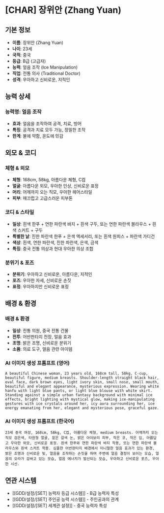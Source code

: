 # [CHAR] 장위안 (Zhang Yuan)

## 기본 정보
- **이름**: 장위안 (Zhang Yuan)
- **나이**: 23세
- **국적**: 중국
- **등급**: B급 (고급자)
- **능력**: 얼음 조작 (Ice Manipulation)
- **직업**: 전통 의사 (Traditional Doctor)
- **성격**: 우아하고 신비로운, 지적인

## 능력 상세
### 능력명: 얼음 조작
- **효과**: 얼음을 조작하여 공격, 치료, 방어
- **특징**: 공격과 치료 모두 가능, 정밀한 조작
- **한계**: 불에 약함, 온도에 민감

## 외모 & 코디
### 체형 & 외모
- **체형**: 168cm, 58kg, 아름다운 체형, C컵
- **얼굴**: 아름다운 외모, 우아한 인상, 신비로운 표정
- **머리**: 어깨까지 오는 직모, 우아한 헤어스타일
- **피부**: 매끄럽고 고급스러운 피부톤

### 코디 & 스타일
- **일상**: 흰색 한푸 + 연한 파란색 바지 + 흰색 구두, 또는 연한 파란색 블라우스 + 흰색 스커트 + 구두
- **특별한 날**: 진한 파란색 한푸 + 은색 액세서리, 또는 흰색 원피스 + 파란색 가디건
- **색상**: 흰색, 연한 파란색, 진한 파란색, 은색, 금색
- **특징**: 중국 전통 의상과 현대 우아한 의상 조합

### 분위기 & 포즈
- **분위기**: 우아하고 신비로운, 아름다운, 지적인
- **포즈**: 우아한 자세, 신비로운 손짓
- **표정**: 우아하지만 신비로운 표정

## 배경 & 환경
### 배경 & 환경
- **일상**: 전통 의원, 중국 전통 건물
- **전투**: 어반판타지 전장, 얼음 효과
- **조명**: 밝은 조명, 신비로운 분위기
- **소품**: 의료 도구, 얼음 관련 아이템

### AI 이미지 생성 프롬프트 (영어)
```
A beautiful Chinese woman, 23 years old, 168cm tall, 58kg, C-cup, beautiful figure, medium breasts. Shoulder-length straight black hair, oval face, dark brown eyes, light ivory skin, small nose, small mouth, beautiful and elegant appearance, mysterious expression. Wearing white hanfu with light blue pants, or light blue blouse with white skirt. Standing against a simple urban fantasy background with minimal ice effects, bright lighting with mystical glow, making ice-manipulating gestures with ice crystals around her, icy aura surrounding her, ice energy emanating from her, elegant and mysterious pose, graceful gaze.
```

### AI 이미지 생성 프롬프트 (한국어)
```
23세 중국 여성, 168cm, 58kg, C컵, 아름다운 체형, medium breasts. 어깨까지 오는 직모 검은색, 타원형 얼굴, 짙은 갈색 눈, 밝은 아이보리 피부, 작은 코, 작은 입, 아름답고 우아한 외모, 신비로운 표정. 흰색 한푸와 연한 파란색 바지 착용, 또는 연한 파란색 블라우스와 흰색 스커트 착용. 심플한 어반판타지 배경에서 미니멀한 얼음 효과가 있는 환경, 밝은 조명과 신비로운 빛, 얼음을 조작하는 손짓을 하며 주변에 얼음 결정이 보이는 모습, 얼음의 오라가 감싸고 있는 모습, 얼음 에너지가 발산되는 모습, 우아하고 신비로운 포즈, 우아한 시선.
```

## 연관 시스템
- [[GDD/설정/[SET] 능력자 등급 시스템]] - B급 능력자 특성
- [[GDD/설정/[SET] 주인공 능력 시스템]] - 주인공과의 관계
- [[GDD/설정/[SET] 세계관 설정]] - 중국 능력자 특성
